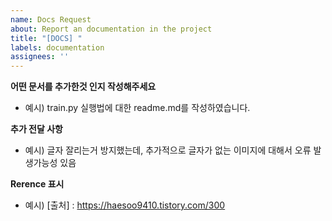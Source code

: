 ```yaml
---
name: Docs Request
about: Report an documentation in the project
title: "[DOCS] "
labels: documentation
assignees: ''
---
```


**어떤 문서를 추가한것 인지 작성해주세요**
- 예시) train.py 실행법에 대한 readme.md를 작성하였습니다.

**추가 전달 사항**
- 예시) 글자 잘리는거 방지했는데, 추가적으로 글자가 없는 이미지에 대해서 오류 발생가능성 있음

**Rerence 표시**
- 예시) [출처] : https://haesoo9410.tistory.com/300
